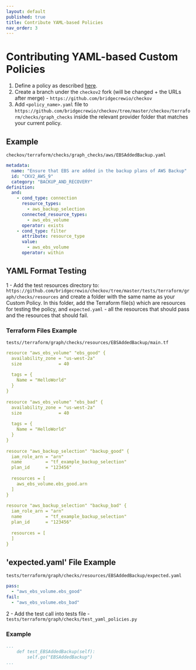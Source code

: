 ```yaml
---
layout: default
published: true
title: Contribute YAML-based Policies
nav_order: 3
---
```


# Contributing YAML-based Custom Policies

1. Define a policy as described [here](https://www.checkov.io/3.Custom%20Policies/YAML%20Custom%20Policies.html).
2. Create a branch under the `checkov2` fork (will be changed + the URLs after merge) - `https://github.com/bridgecrewio/checkov`
3. Add `<policy_name>.yaml` file to `https://github.com/bridgecrewio/checkov/tree/master/checkov/terraform/checks/graph_checks` inside the relevant provider folder that matches your current policy.

## Example
`checkov/terraform/checks/graph_checks/aws/EBSAddedBackup.yaml`

```yaml
metadata:
  name: "Ensure that EBS are added in the backup plans of AWS Backup"
  id: "CKV2_AWS_9"
  category: "BACKUP_AND_RECOVERY"
definition:
  and:
    - cond_type: connection
      resource_types:
        - aws_backup_selection
      connected_resource_types:
        - aws_ebs_volume
      operator: exists
    - cond_type: filter
      attribute: resource_type
      value:
        - aws_ebs_volume
      operator: within
```

## YAML Format Testing
1 - Add the test resources directory to: `https://github.com/bridgecrewio/checkov/tree/master/tests/terraform/graph/checks/resources` and create a folder with the same name as your Custom Policy. In this folder, add the Terraform file(s) which are resources for testing the policy, and `expected.yaml` - all the resources that should pass and the resources that should fail.

### Terraform Files Example 
`tests//terraform/graph/checks/resources/EBSAddedBackup/main.tf`

```yaml
resource "aws_ebs_volume" "ebs_good" {
  availability_zone = "us-west-2a"
  size              = 40
 
  tags = {
    Name = "HelloWorld"
  }
}
 
resource "aws_ebs_volume" "ebs_bad" {
  availability_zone = "us-west-2a"
  size              = 40
 
  tags = {
    Name = "HelloWorld"
  }
}
 
resource "aws_backup_selection" "backup_good" {
  iam_role_arn = "arn"
  name         = "tf_example_backup_selection"
  plan_id      = "123456"
 
  resources = [
    aws_ebs_volume.ebs_good.arn
  ]
}
 
resource "aws_backup_selection" "backup_bad" {
  iam_role_arn = "arn"
  name         = "tf_example_backup_selection"
  plan_id      = "123456"
 
  resources = [
  ]
}

```

## 'expected.yaml' File Example
 
`tests/terraform/graph/checks/resources/EBSAddedBackup/expected.yaml`

```yaml
pass:
  - "aws_ebs_volume.ebs_good"
fail:
  - "aws_ebs_volume.ebs_bad"
```
 
2 - Add the test call into tests file - 
`tests/terraform/graph/checks/test_yaml_policies.py`
### Example

```yaml
...
    def test_EBSAddedBackup(self):
        self.go("EBSAddedBackup")
...

```
